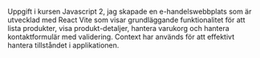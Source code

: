 Uppgift i kursen Javascript 2, jag skapade en e-handelswebbplats som är utvecklad med React Vite som visar grundläggande funktionalitet för att lista produkter, visa produkt-detaljer, hantera varukorg och hantera kontaktformulär med validering. Context har används för att effektivt hantera tillståndet i applikationen.
